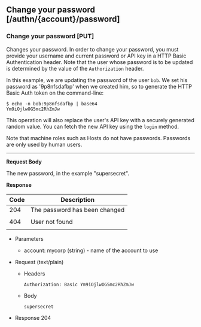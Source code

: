 ## Change your password [/authn/{account}/password]

### Change your password [PUT]

Changes your password. In order to change your password, you must provide
your username and current password or API key in a HTTP Basic Authentication header. 
Note that the user whose password is to be updated is determined by
the value of the `Authorization` header.

In this example, we are updating the password of the user `bob`.
We set his password as '9p8nfsdafbp' when we created him, so to generate
the HTTP Basic Auth token on the command-line:

```
$ echo -n bob:9p8nfsdafbp | base64
Ym9iOjlwOG5mc2RhZmJw
```

This operation will also replace the user's API key with a securely
generated random value. You can fetch the new API key using the `login` method.

Note that machine roles such as Hosts do not have passwords. Passwords are only used by human users.

---

<!-- include(partials/auth_header_table.md) -->

**Request Body**

The new password, in the example "supersecret".

**Response**

|Code|Description                             |
|----|----------------------------------------|
|204 |The password has been changed           |
|<!-- include(partials/http_401.md) -->|
|404 |User not found                          |
|<!-- include(partials/http_422.md) -->|

+ Parameters
  + account: mycorp (string) - name of the account to use

+ Request (text/plain)
    + Headers

        ```
        Authorization: Basic Ym9iOjlwOG5mc2RhZmJw
        ```
    
    + Body

        ```
        supersecret
        ```

+ Response 204


